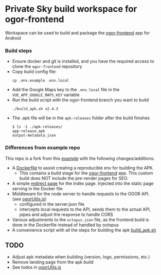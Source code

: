 # Private Sky build workspace for ogor-frontend

Workspace can be used to build and package the [ogor-frontend](https://github.com/ogorlab/ogor-frontend/) app for Android

### Build steps

 - Ensure docker and git is installed, and you have the required access to clone the `ogor-frontend` repository
 - Copy build config file:
   ```
   cp .env.example .env.local
   ```
 - Add the Google Maps key to the `.env.local` file in the `VUE_APP_GOOGLE_MAPS_KEY` variable
 - Run the build script with the ogor-frontend branch you want to build
   ```
   ./build_apk.sh v2.4.3
   ```
 - The .apk file will be in the `apk-releases` folder after the build finishes
   ```
   $ ls -1 ./apk-releases/
   app-release.apk
   output-metadata.json
   ```

### Differences from example repo

This repo is a fork from this [example](https://github.com/PrivateSky/basic-mobile-example-workspace) with the following changes/additions:

 - A [Dockerfile](./Dockerfile) to assist creating a reproducible env for building the APK.
   - This contains a build stage for the [ogor-frontend](https://github.com/ogorlab/ogor-frontend/) app. This custom build does NOT include the pre-render pages for SEO. 
 - A simple [redirect page](./app/loader/index.html) for the index page. Injected into the static page serving in the Docker file
 - Middleware for the node server to handle requests to the OGOR API. (see [ogorUtils.js](./ogorUtils.js))
    - configured in the server.json file
    - intercepts local requests to the API, sends them to the actual API, pipes and adjust the response to handle CORS
 - Various adjustments to the `octopus.json` file, as the frontend build is done in the Dockerfile instead of handled by octopus
 - A convenience script with all the steps for building the apk [build_apk.sh](./build_apk.sh) 

## TODO

 - Adjust apk metadata when building (version, logo, permissions, etc.)
 - Remove landing page from the apk build
 - See todos in [ogorUtils.js](./ogorUtils.js)
